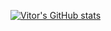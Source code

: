 [![Vitor's GitHub stats](https://github-readme-stats.vercel.app/api?username=vitor0201&show_icons=true&theme=dracula)](https://github.com/anuraghazra/github-readme-stats)

